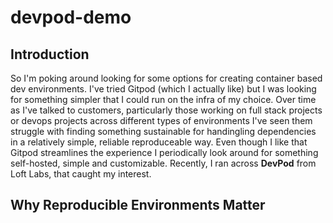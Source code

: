 # devpod-demo

## Introduction

So I'm poking around looking for some options for creating container based dev environments. I've tried Gitpod (which I actually like) but I was looking for something simpler that I could run on the infra of my choice. Over time as I've talked to customers, particularly those working on full stack projects or devops projects across different types of environments I've seen them struggle with finding something sustainable for handingling dependencies in a relatively simple, reliable reproduceable way.  Even though I like that Gitpod streamlines the experience I periodically look around for something self-hosted, simple and customizable. Recently, I ran across **DevPod** from Loft Labs, that caught my interest.

## Why Reproducible Environments Matter

